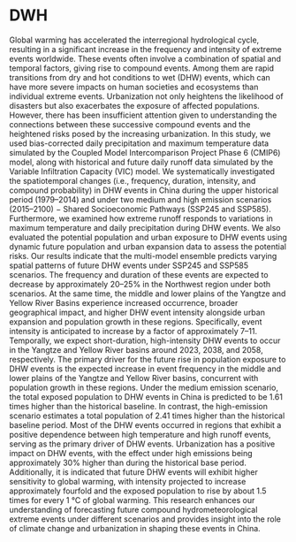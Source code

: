 # DWH
Global warming has accelerated the interregional hydrological cycle, resulting in a significant increase in the frequency and intensity of extreme events worldwide. These events often involve a combination of spatial and temporal factors, giving rise to compound events. Among them are rapid transitions from dry and hot conditions to wet (DHW) events, which can have more severe impacts on human societies and ecosystems than individual extreme events. Urbanization not only heightens the likelihood of disasters but also exacerbates the exposure of affected populations. However, there has been insufficient attention given to understanding the connections between these successive compound events and the heightened risks posed by the increasing urbanization. In this study, we used bias-corrected daily precipitation and maximum temperature data simulated by the Coupled Model Intercomparison Project Phase 6 (CMIP6) model, along with historical and future daily runoff data simulated by the Variable Infiltration Capacity (VIC) model. We systematically investigated the spatiotemporal changes (i.e., frequency, duration, intensity, and compound probability) in DHW events in China during the upper historical period (1979–2014) and under two medium and high emission scenarios (2015–2100) − Shared Socioeconomic Pathways (SSP245 and SSP585). Furthermore, we examined how extreme runoff responds to variations in maximum temperature and daily precipitation during DHW events. We also evaluated the potential population and urban exposure to DHW events using dynamic future population and urban expansion data to assess the potential risks. Our results indicate that the multi-model ensemble predicts varying spatial patterns of future DHW events under SSP245 and SSP585 scenarios. The frequency and duration of these events are expected to decrease by approximately 20–25% in the Northwest region under both scenarios. At the same time, the middle and lower plains of the Yangtze and Yellow River Basins experience increased occurrence, broader geographical impact, and higher DHW event intensity alongside urban expansion and population growth in these regions. Specifically, event intensity is anticipated to increase by a factor of approximately 7–11. Temporally, we expect short-duration, high-intensity DHW events to occur in the Yangtze and Yellow River basins around 2023, 2038, and 2058, respectively. The primary driver for the future rise in population exposure to DHW events is the expected increase in event frequency in the middle and lower plains of the Yangtze and Yellow River basins, concurrent with population growth in these regions. Under the medium emission scenario, the total exposed population to DHW events in China is predicted to be 1.61 times higher than the historical baseline. In contrast, the high-emission scenario estimates a total population of 2.41 times higher than the historical baseline period. Most of the DHW events occurred in regions that exhibit a positive dependence between high temperature and high runoff events, serving as the primary driver of DHW events. Urbanization has a positive impact on DHW events, with the effect under high emissions being approximately 30% higher than during the historical base period. Additionally, it is indicated that future DHW events will exhibit higher sensitivity to global warming, with intensity projected to increase approximately fourfold and the exposed population to rise by about 1.5 times for every 1 °C of global warming. This research enhances our understanding of forecasting future compound hydrometeorological extreme events under different scenarios and provides insight into the role of climate change and urbanization in shaping these events in China.
